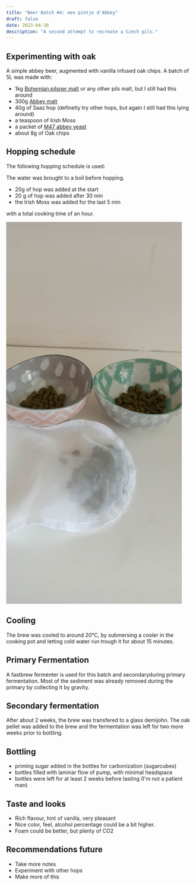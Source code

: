 ```yaml
---
title: "Beer Batch #4: een pintje d'Abbey"
draft: false
date: 2023-04-30
description: "A second attempt to recreate a Czech pils."
---
```


## Experimenting with oak

A simple abbey beer, augmented with vanilla infused oak chips. A batch of 5L was made with:

- 1kg [Bohemian pilsner malt](https://brouwland.com/nl/mout/2043-bohemian-pilsner-mout-weyermann-3-5-ebc-5-kg.html) or any other pils malt, but I still had this around
- 300g [Abbey malt](https://brouwland.com/en/malts/2063-abbey-malt-weyermann-40-50-ebc-1-kg.html)
- 40g of Saaz hop (definetly try other hops, but again I still had this lying around) 
- a teaspoon of Irish Moss
- a packet of [M47 abbey yeast](https://brouwland.com/en/yeast-and-bacteria/1945-dried-brewing-yeast-belgian-abbey-m47-mangrove-jack-s-craft-series-10-g.html)
- about 8g of Oak chips

## Hopping schedule

The following hopping schedule is used:

The water was brought to a boil before hopping.
- 20g of hop was added at the start
- 20 g of hop was added after 30 min
- the Irish Moss was added  for the last 5 min

with a total cooking time of an hour.

![The Saaz hop pellets and the hop sock](/img/batch-3/hop-in-bag.jpg)

## Cooling

The brew was cooled to around 20°C, by submersing a cooler in the cooking pot and letting cold water run trough it for about 15 minutes.

<!--
### Gravity measurement

- Specific gravity measured: 1.048
- Alcohol percentage expected: 5% 

This alcohol is still relatively high for a Czech pils (they're usually around 4.4%), but I sure won't complain!
-->

## Primary Fermentation

A fastbrew fermenter is used for this batch  and secondaryduring primary fermentation.
Most of the sediment was already removed during the primary by collecting it by gravity.

## Secondary fermentation

After about 2 weeks, the brew was transfered to a glass demijohn. The oak pellet was added to the brew and the fermentation was left for two more weeks prior to bottling. 

## Bottling

- priming sugar added in the bottles for carbonization (sugarcubes)
- bottles filled with laminar flow of pump, with minimal headspace
- bottles were left for at least 2 weeks before tasting (I'm not a patient man)

## Taste and looks
- Rich flavour, hint of vanilla, very pleasant 
- Nice color, feel, alcohol percentage could be a bit higher.
- Foam could be better, but plenty of CO2

## Recommendations future

- Take more notes
- Experiment with other hops
- Make more of this